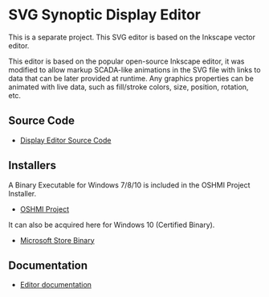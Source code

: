 # SVG Synoptic Display Editor

This is a separate project. This SVG editor is based on the Inkscape vector editor.

This editor is based on the popular open-source Inkscape editor, it was modified to allow markup SCADA-like animations in the SVG file with links to data that can be later provided at runtime.
Any graphics properties can be animated with live data, such as fill/stroke colors, size, position, rotation, etc.

## Source Code

* [Display Editor Source Code](https://gitlab.com/ricardolo/inkscape)

## Installers

A Binary Executable for Windows 7/8/10 is included in the OSHMI Project Installer.

* [OSHMI Project](https://sourceforge.net/projects/oshmiopensubstationhmi/)

It can also be acquired here for Windows 10 (Certified Binary).

* [Microsoft Store Binary](https://www.microsoft.com/store/apps/9P9905HMKZ7X?ocid=periscope)

## Documentation 

* [Editor documentation](https://scadavis.io/scadaviseditor.docx.html)

